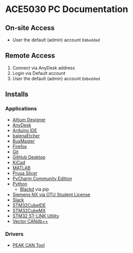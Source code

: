 # ACE5030 PC Documentation

## On-site Access

- User the default (admin) account `Embedded`

## Remote Access

1. Connect via AnyDesk address
2. Login via Default account
3. User the default (admin) account `Embedded`

## Installs

### Applications

- [Altium Designer](https://www.altium.com/products/downloads)
- [AnyDesk](https://anydesk.com/en)
- [Arduino IDE](https://www.arduino.cc/en/software)
- [balenaEtcher](https://etcher.balena.io/)
- [BusMaster](https://rbei-etas.github.io/busmaster/)
- [Firefox](https://www.mozilla.org/en-CA/firefox/new/)
- [Git](https://git-scm.com/downloads)
- [GitHub Desktop](https://desktop.github.com/)
- [KiCad](https://www.kicad.org/)
- [MATLAB](https://matlab.mathworks.com/)
- [Prusa Slicer](https://www.prusa3d.com/page/prusaslicer_424/)
- [PyCharm Community Edition](https://www.jetbrains.com/pycharm/download/?section=windows)
- [Python](https://www.python.org/downloads/)
    - [Blackd](https://black.readthedocs.io/en/stable/index.html) via pip
- [Siemens NX via OTU Student License](https://software.ontariotechu.ca/software.php?software=nx)
- [Slack](https://slack.com/downloads/)
- [STM32CubeIDE](https://www.st.com/en/development-tools/stm32cubeide.html)
- [STM32CubeMX](https://www.st.com/en/development-tools/stm32cubemx.html)
- [STM32 ST-LINK Utility](https://www.st.com/en/development-tools/stsw-link004.html)
- [Vector CANdb++](https://www.vector.com/int/en/products/products-a-z/software/candb/)

### Drivers

- [PEAK CAN Tool](https://www.peak-system.com/Drivers.523.0.html)
